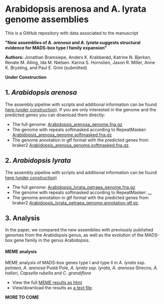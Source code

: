 # Arabidopsis arenosa and A. lyrata genome assemblies
This is a GitHub repository with data associated to the manuscript  
   
**"New assemblies of A. <i>arenosa</i> and <i>A. lyrata</i> suggests structural evidence for MADS-box type I family expansion"**

​​**Authors:** Jonathan Bramsiepe, Anders K. Krabberød, Katrine N. Bjerkan, Renate M. Alling, Ida M. Nielsen. Karina S. Hornslien, Jason R. Miller, Anne K. Brysting, and Paul E. Grini (submitted) 

**Under Construction**
## 1. <i>Arabidopsis arenosa</i> 
The assembly pipeline with scripts and additional information can be found  [here (under construction)](01_arenosa_assembly/).
If you are only interested in the genome and the predicted genes you can download them directly:
- The full genome: [Arabidopsis_arenosa_genome.fna.gz](01_arenosa_assembly/Arabidopsis_arenosa_genome.fna.gz)
- The genome with repeats softmasked according to RepeatMasker: [Arabidopsis_arenosa_genome.softmasked.fna.gz](01_arenosa_assembly/Arabidopsis_arenosa_genome.softmasked.fna.gz)
- The genome annotation in gtf format with the predicted genes from braker2 [Arabidopsis_arenosa_genome.softmasked.fna.gz](01_arenosa_assembly/Arabidopsis_arenosa_genome.softmasked.fna.gz).

## 2. <i>Arabidopsis lyrata</i> 
The assembly pipeline with scripts and additional information can be found  [here (under construction)](02_lyrata_assembly/)
- The full genome: [Arabidopsis_lyrata_petraea_genome.fna.gz](02_lyrata_assembly/Arabidopsis_lyrata_petraea_genome.fna.gz)
- The genome with repeats softmasked according to RepeatMasker: [...](02_lyrata_assembly/)
- The genome annotation in gtf format with the predicted genes from braker2 [Arabidopsis_lyrata_petraea_genome.annotation.gtf.gz](02_lyrata_assembly/Arabidopsis_lyrata_petraea_genome.annotation.gtf.gz).

## 3. Analysis
In the paper, we compared the new assemblies with previously published genomes from the Arabidopsis genus, as well as the evolution of the MADS-box gene family in the genus Arabidopsis.  

#### MEME analysis 
MEME analysis of  MADS-box genes type I and type II in <i>A. lyrata</i> ssp. <i>petraea</i>, <i>A. arenosa</i> Pusté Pole, <i>A. lyrata </i>ssp. <i>lyrata,</i> <i>A. arenosa</i> Strecno, <i>A. halleri</i>,  <i>Capsella rubella</i> and <i>C. grandiflora</i>

- View the full [MEME results as html](https://htmlpreview.github.io/?https://github.com/krabberod/html_test/blob/main/meme.html)  
- View/download the results as [a text file](03_analysis/06_MADS_MEME/meme_results.txt). 

**MORE TO COME**